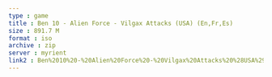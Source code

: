 ```yaml
---
type : game
title : Ben 10 - Alien Force - Vilgax Attacks (USA) (En,Fr,Es)
size : 891.7 M
format : iso
archive : zip
server : myrient
link2 : Ben%2010%20-%20Alien%20Force%20-%20Vilgax%20Attacks%20%28USA%29%20%28En%2CFr%2CEs%29
---
```

